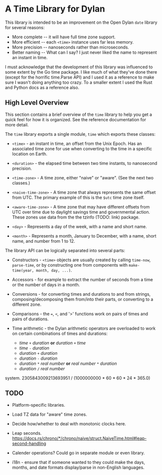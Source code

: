 # A Time Library for Dylan

This library is intended to be an improvement on the Open Dylan `date` library
for several reasons:

*  More complete -- it will have full time zone support.
*  More efficient -- each `<time>` instance uses far less memory.
*  More precision -- nanoseconds rather than microseconds.
*  Better naming -- What can I say? I just never liked the name <date> to
   represent an instant in time.

I must acknowledge that the development of this library was influenced to some
extent by the Go time package. I like much of what they've done there (except
for the horrific time.Parse API) and I used it as a reference to make sure I
wasn't doing anything too crazy. To a smaller extent I used the Rust and Python
docs as a reference also.

## High Level Overview

This section contains a brief overview of the `time` library to help you get a
quick feel for how it is organized. See the reference documentation for more
detail.

The `time` library exports a single module, `time` which exports these classes:

* `<time>` - an instant in time, an offset from the Unix Epoch. Has an
  associated time zone for use when converting to the time in a specific
  location on Earth.

* `<duration>` - the elapsed time between two time instants, to nanosecond
  precision.

* `<time-zone>` - A time zone, either "naive" or "aware". (See the next two
  classes.)

* `<naive-time-zone>` - A time zone that always represents the same offset from
  UTC. The primary example of this is the `$utc` time zone itself.

* `<aware-time-zone>` - A time zone that may have different offsets from UTC
  over time due to daylight savings time and governmental action. These zones
  use data from the the tzinfo (TODO: link) package.

* `<day>` - Represents a day of the week, with a name and short name.

* `<month>` - Represents a month, January to December, with a name, short name,
  and number from 1 to 12.

The library API can be logically separated into several parts:

* Constructors - `<time>` objects are usually created by calling
  `time-now`, `parse-time`, or by constructing one from components with
  `make-time(year, month, day, ...)`.

* Accessors - for example to extract the number of seconds from a time or the
  number of days in a month.

* Conversions - for converting times and durations to and from strings,
  composing/decomposing them from/into their parts, or converting to a
  different zone.

* Comparisons - the `=`, `<`, and '>' functions work on pairs of times and
  pairs of durations.

* Time arithmetic - the Dylan arithmetic operators are overloaded to work on
  certain combinations of times and durations:

  * _time_ `+` _duration_ **or** _duration_ `+` _time_
  * _time_ `-` _duration_
  * _duration_ `+` _duration_
  * _duration_ `-` _duration_
  * _duration_ `*` _real number_ **or** _real number_ `*` _duration_
  * _duration_ `/` _real number_



system.  2305843009213693951 / (1000000000 * 60 * 60 * 24 * 365.0)

## TODO

*  Platform-specific libraries.

*  Load TZ data for "aware" time zones.

*  Decide how/whether to deal with monotonic clocks here.

*  Leap seconds.
   https://docs.rs/chrono/*/chrono/naive/struct.NaiveTime.html#leap-second-handling

*  Calender operations? Could go in separate module or even library.

*  i18n - ensure that if someone wanted to they could make the days,
   months, and date formats display/parse in non-English languages.
